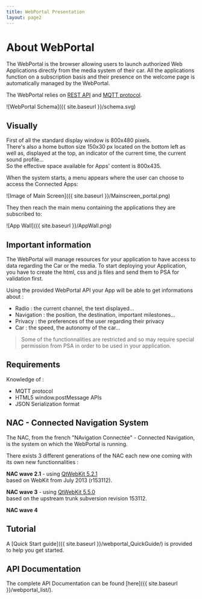 ```yaml
---
title: WebPortal Presentation
layout: page2
---
```


# About WebPortal

The WebPortal is the browser allowing users to launch authorized Web Applications directly from the media system of their car.
All the applications function on a subscription basis and their presence on the welcome page is automatically managed by the WebPortal.

The WebPortal relies on [REST API](https://restfulapi.net/) and [MQTT protocol](http://mosquitto.org/man/mqtt-7.html).

![WebPortal Schema]({{ site.baseurl }}/schema.svg)

## Visually

First of all the standard display window is 800x480 pixels.  
There's also a home button size 150x30 px located on the bottom left as well as, displayed at the top, an indicator of the current time, the current sound profile...  
So the effective space available for Apps' content is 800x435.  

When the system starts, a menu appears where the user can choose to access the Connected Apps:

![Image of Main Screen]({{ site.baseurl }}/Mainscreen_portal.png)

They then reach the main menu containing the applications they are subscribed to:

![App Wall]({{ site.baseurl }}/AppWall.png)

## Important information

The WebPortal will manage resources for your application to have access to data regarding the Car or the media.
To start deploying your Application, you have to create the html, css and js files and send them to PSA for validation first.

Using the provided WebPortal API your App will be able to get informations about :
- Radio : the current channel, the text displayed...
- Navigation : the position, the destination, important milestones...
- Privacy : the preferences of the user regarding their privacy
- Car : the speed, the autonomy of the car...

>Some of the functionnalities are restricted and so may require special permission from PSA in order to be used in your application.

## Requirements

Knowledge of :
- MQTT protocol
- HTML5 window.postMessage APIs
- JSON Serialization format

## NAC - Connected Navigation System

The NAC, from the french "NAvigation Connectée" - Connected Navigation, is the system on which the WebPortal is running.  

There exists 3 different generations of the NAC each new one coming with its own new functionnalities :  

**NAC wave 2.1** - using [QtWebKit 5.2.1](http://download.qt.io/archive/qt/5.2/5.2.1/submodules/qtwebkit-opensource-src-5.2.1.tar.gz)  
based on WebKit from July 2013 (r153112).

**NAC wave 3** - using [QtWebKit 5.5.0](http://download.qt.io/archive/qt/5.5/5.5.0/submodules/qtwebkit-opensource-src-5.5.0.tar.gz)  
based on the upstream trunk subversion revision 153112.

**NAC wave 4**

## Tutorial

A [Quick Start guide]({{ site.baseurl }}/webportal_QuickGuide/) is provided to help you get started.

## API Documentation

The complete API Documentation can be found [here]({{ site.baseurl }}/webportal_list/).